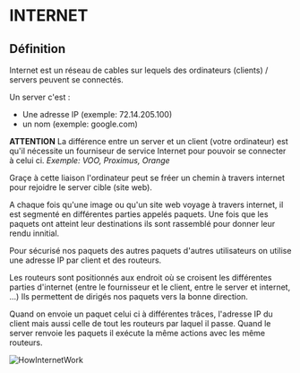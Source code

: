 # INTERNET

## Définition
Internet est un réseau de cables sur lequels des ordinateurs (clients) / servers peuvent se connectés.

Un server c'est : 
- Une adresse IP (exemple: 72.14.205.100)
- un nom (exemple: google.com)

**ATTENTION**
La différence entre un server et un client (votre ordinateur) est qu'il nécessite un fourniseur de service Internet pour pouvoir se connecter à celui ci.
*Exemple: VOO, Proximus, Orange*

Graçe à cette liaison l'ordinateur peut se fréer un chemin à travers internet pour rejoidre le server cible (site web).

A chaque fois qu'une image ou qu'un site web voyage à travers internet, il est segmenté en différentes parties appelés paquets.
Une fois que les paquets ont atteint leur destinations ils sont rassemblé pour donner leur rendu innitial.

Pour sécurisé nos paquets des autres paquets d'autres utilisateurs on utilise une adresse IP par client et des routeurs.

Les routeurs sont positionnés aux endroit où se croisent les différentes parties d'internet (entre le fournisseur et le client, entre le server et internet, ...)
Ils permettent de dirigés nos paquets vers la bonne direction.


Quand on envoie un paquet celui ci à différentes trâces, l'adresse IP du client mais aussi celle de tout les routeurs par laquel il passe.
Quand le server renvoie les paquets il exécute la même actions avec les même routeurs. 

![HowInternetWork](https://mocomi.com/wp-content/uploads/2016/10/MOC_GIFO_INTERNET1.gif)
